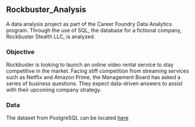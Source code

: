 ## Rockbuster_Analysis

A data analysis project as part of the Career Foundry Data Analytics program. Through the use of SQL, the database for a fictional company, Rockbuster Stealth LLC, is analyzed. 

### Objective

Rockbuster is looking to launch an online video rental service to stay competitive in the market. Facing stiff competition from streaming services such as Netflix and Amazon Prime, the Management Board has asked a series of business questions. They expect data-driven answers to assist with their upcoming company strategy.

### Data

The dataset from PostgreSQL can be located [here](https://www.postgresqltutorial.com/wp-content/uploads/2019/05/dvdrental.zip)
